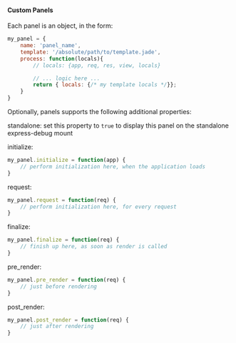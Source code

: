 #### Custom Panels
Each panel is an object, in the form:

```js
my_panel = {
    name: 'panel_name',
    template: '/absolute/path/to/template.jade',
    process: function(locals){
        // locals: {app, req, res, view, locals}

        // ... logic here ...
        return { locals: {/* my template locals */}};
    }
}
```
Optionally, panels supports the following additional properties:

standalone: set this property to `true` to display this panel on the standalone express-debug mount

initialize:
```js
my_panel.initialize = function(app) {
    // perform initialization here, when the application loads
}
```

request:
```js
my_panel.request = function(req) {
    // perform initialization here, for every request
}
```

finalize:
```js
my_panel.finalize = function(req) {
    // finish up here, as soon as render is called
}
```

pre_render:
```js
my_panel.pre_render = function(req) {
    // just before rendering
}

```
post_render:
```js
my_panel.post_render = function(req) {
    // just after rendering
}
```
